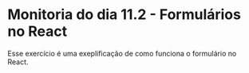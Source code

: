 # Monitoria do dia 11.2 - Formulários no React

Esse exercício é uma exeplificação de como funciona o formulário no React.
     
